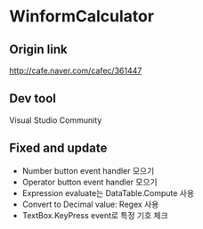 # WinformCalculator
## Origin link
<a href="http://cafe.naver.com/cafec/361447" target="_blank">http://cafe.naver.com/cafec/361447</a>
## Dev tool
Visual Studio Community
## Fixed and update
* Number button event handler 모으기
* Operator button event handler 모으기
* Expression evaluate는 DataTable.Compute 사용
* Convert to Decimal value: Regex 사용
* TextBox.KeyPress event로 특정 기호 체크
